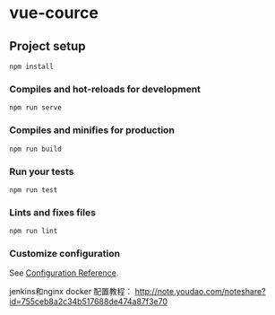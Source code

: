 # vue-cource

## Project setup
```
npm install
```

### Compiles and hot-reloads for development
```
npm run serve
```

### Compiles and minifies for production
```
npm run build
```

### Run your tests
```
npm run test
```

### Lints and fixes files
```
npm run lint
```

### Customize configuration
See [Configuration Reference](https://cli.vuejs.org/config/).

jenkins和nginx docker 配置教程：
  http://note.youdao.com/noteshare?id=755ceb8a2c34b517688de474a87f3e70